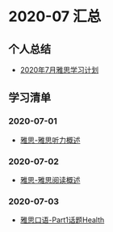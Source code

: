 # 2020-07 汇总

## 个人总结
* [2020年7月雅思学习计划](./2020年7月雅思学习计划.md)

## 学习清单

### 2020-07-01
* [雅思-雅思听力概述](./2020-07-01/雅思-雅思听力概述.md)

### 2020-07-02
* [雅思-雅思阅读概述](./2020-07-02/雅思-雅思阅读概述.md)

### 2020-07-03
* [雅思口语-Part1话题Health](./2020-07-03/雅思口语-Part1话题Health.md)